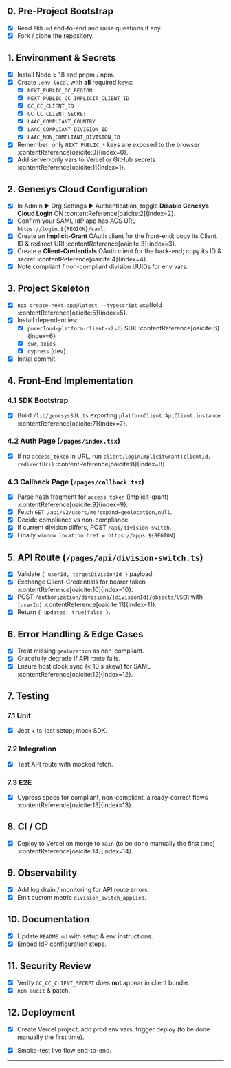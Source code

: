 ## 0. Pre-Project Bootstrap
- [x] Read `PRD.md` end-to-end and raise questions if any.
- [x] Fork / clone the repository.

## 1. Environment & Secrets
- [x] Install Node ≥ 18 and pnpm / npm.
- [x] Create `.env.local` with **all** required keys:
  - [x] `NEXT_PUBLIC_GC_REGION`
  - [x] `NEXT_PUBLIC_GC_IMPLICIT_CLIENT_ID`
  - [x] `GC_CC_CLIENT_ID`
  - [x] `GC_CC_CLIENT_SECRET`
  - [x] `LAAC_COMPLIANT_COUNTRY`
  - [x] `LAAC_COMPLIANT_DIVISION_ID`
  - [x] `LAAC_NON_COMPLIANT_DIVISION_ID`
- [x] Remember: only `NEXT_PUBLIC_*` keys are exposed to the browser :contentReference[oaicite:0]{index=0}.
- [x] Add server-only vars to Vercel or GitHub secrets :contentReference[oaicite:1]{index=1}.

## 2. Genesys Cloud Configuration
- [x] In Admin ► Org Settings ► Authentication, toggle **Disable Genesys Cloud Login** ON :contentReference[oaicite:2]{index=2}.
- [x] Confirm your SAML IdP app has ACS URL `https://login.${REGION}/saml`.
- [x] Create an **Implicit-Grant** OAuth client for the front-end; copy its Client ID & redirect URI :contentReference[oaicite:3]{index=3}.
- [x] Create a **Client-Credentials** OAuth client for the back-end; copy its ID & secret :contentReference[oaicite:4]{index=4}.
- [x] Note compliant / non-compliant division UUIDs for env vars.

## 3. Project Skeleton
- [x] `npx create-next-app@latest --typescript` scaffold :contentReference[oaicite:5]{index=5}.
- [x] Install dependencies:
  - [x] `purecloud-platform-client-v2` JS SDK :contentReference[oaicite:6]{index=6}
  - [x] `swr`, `axios`
  - [x] `cypress` (dev)
- [x] Initial commit.

## 4. Front-End Implementation
### 4.1 SDK Bootstrap
- [x] Build `/lib/genesysSdk.ts` exporting `platformClient.ApiClient.instance` :contentReference[oaicite:7]{index=7}.

### 4.2 Auth Page (`/pages/index.tsx`)
- [x] If no `access_token` in URL, run `client.loginImplicitGrant(clientId, redirectUri)` :contentReference[oaicite:8]{index=8}.

### 4.3 Callback Page (`/pages/callback.tsx`)
- [x] Parse hash fragment for `access_token` (Implicit-grant) :contentReference[oaicite:9]{index=9}.
- [x] Fetch `GET /api/v2/users/me?expand=geolocation,null`.
- [x] Decide compliance vs non-compliance.
- [x] If current division differs, POST `/api/division-switch`.
- [x] Finally `window.location.href = https://apps.${REGION}`.

## 5. API Route (`/pages/api/division-switch.ts`)
- [x] Validate `{ userId, targetDivisionId }` payload.
- [x] Exchange Client-Credentials for bearer token :contentReference[oaicite:10]{index=10}.
- [x] POST `/authorization/divisions/{divisionId}/objects/USER` with `[userId]` :contentReference[oaicite:11]{index=11}.
- [x] Return `{ updated: true|false }`.

## 6. Error Handling & Edge Cases
- [x] Treat missing `geolocation` as non-compliant.
- [x] Gracefully degrade if API route fails.
- [x] Ensure host clock sync (< 10 s skew) for SAML :contentReference[oaicite:12]{index=12}.

## 7. Testing
### 7.1 Unit
- [x] Jest + ts-jest setup; mock SDK.

### 7.2 Integration
- [x] Test API route with mocked fetch.

### 7.3 E2E
- [x] Cypress specs for compliant, non-compliant, already-correct flows :contentReference[oaicite:13]{index=13}.

## 8. CI / CD
- [x] Deploy to Vercel on merge to `main` (to be done manually the first time) :contentReference[oaicite:14]{index=14}.

## 9. Observability
- [x] Add log drain / monitoring for API route errors.
- [x] Emit custom metric `division_switch_applied`.

## 10. Documentation
- [x] Update `README.md` with setup & env instructions.
- [x] Embed IdP configuration steps.

## 11. Security Review
- [x] Verify `GC_CC_CLIENT_SECRET` does **not** appear in client bundle.
- [x] `npm audit` & patch.

## 12. Deployment
- [x] Create Vercel project, add prod env vars, trigger deploy (to be done manually the first time).
- [x] Smoke-test live flow end-to-end.


---


